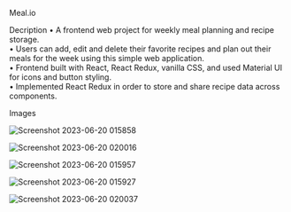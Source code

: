 Meal.io

Decription
• A frontend web project for weekly meal planning and recipe storage.  
• Users can add, edit and delete their favorite recipes and plan out their meals for the week using this simple web application.  
• Frontend built with React, React Redux, vanilla CSS, and used Material UI for icons and button styling.  
• Implemented React Redux in order to store and share recipe data across components.  

Images

![Screenshot 2023-06-20 015858](https://github.com/vamazzuca/meal.io/assets/35272187/84625832-7208-4c06-a92a-f86c9a9069ff)

![Screenshot 2023-06-20 020016](https://github.com/vamazzuca/meal.io/assets/35272187/da8fbdc8-a81a-46c1-b396-138408d3fc00)

![Screenshot 2023-06-20 015957](https://github.com/vamazzuca/meal.io/assets/35272187/51b548b1-d8fb-4911-9f5a-7ec976e5b1aa)

![Screenshot 2023-06-20 015927](https://github.com/vamazzuca/meal.io/assets/35272187/e14080d3-ed0b-4bdb-9676-eff42ecd042a)

![Screenshot 2023-06-20 020037](https://github.com/vamazzuca/meal.io/assets/35272187/cb3038ad-ad52-4c84-8840-0c6bcec3231a)
